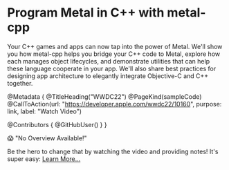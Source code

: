 # Program Metal in C++ with metal-cpp

Your C++ games and apps can now tap into the power of Metal. We'll show you how metal-cpp helps you bridge your C++ code to Metal, explore how each manages object lifecycles, and demonstrate utilities that can help these language cooperate in your app. We'll also share best practices for designing app architecture to elegantly integrate Objective-C and C++ together.

@Metadata {
   @TitleHeading("WWDC22")
   @PageKind(sampleCode)
   @CallToAction(url: "https://developer.apple.com/wwdc22/10160", purpose: link, label: "Watch Video")

   @Contributors {
      @GitHubUser(<replace this with your GitHub handle>)
   }
}

😱 "No Overview Available!"

Be the hero to change that by watching the video and providing notes! It's super easy:
 [Learn More…](https://wwdcnotes.github.io/WWDCNotes/documentation/wwdcnotes/contributing)

